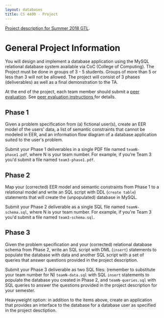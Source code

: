 ```yaml
---
layout: databases
title: CS 4400 - Project
---
```


[Project description for Summer 2018 GTL](project-summer2018gtl/).

# General Project Information

You will design and implement a database application using the MySQL relational database system available via CoC (College of Computing). The Project must be done in groups of 3 - 5 students. Groups of more than 5 or less than 3 will not be allowed. The project will consist of 3 phases (deliverables) as well as a final demonstration to the TA.

At the end of the project, each team member should submit a [peer evaluation](peer-eval.html). See [peer evaluation instructions ](peer-eval.html) for details.

## Phase 1

Given a problem specification from (a) fictional user(s), create an EER model of the users' data, a list of semantic constraints that cannot be modeled in EER, and an information flow diagram of a database application suited to the user's problem.

Submit your Phase 1 deliverables in a single PDF file named `teamN-phase1.pdf`, where N is your team number. For example, if you're Team 3 you'd submit a file named `team3-phase1.pdf`.

## Phase 2

Map your (corrected) EER model and semantic constraints from Phase 1 to a relational model and write an SQL script with DDL (`create table`) statements that will create the (unpopulated) database in MySQL.

Submit your Phase 2 deliverable as a single SQL file named `teamN-schema.sql`, where N is your team number. For example, if you're Team 3 you'd submit a file named `team3-schema.sql`.

## Phase 3

Given the problem specification and your (corrected) relational database schema from Phase 2, write an SQL script with DML (`insert`) statements to populate the database with data and another SQL script with a set of queries that answer questions provided in the project description.

Submit your Phase 3 deliverable as two SQL files: (remember to substitute your team number for N) `teamN-data.sql` with SQL `insert` statements to populate the database you created in Phase 2, and `teamN-queries.sql` with SQL queries to answer the questions provided in the project description for your semester.

Heavyweight option: in addition to the items above, create an application that provides an interface to the database for a database user as specified in the project desctiption.
